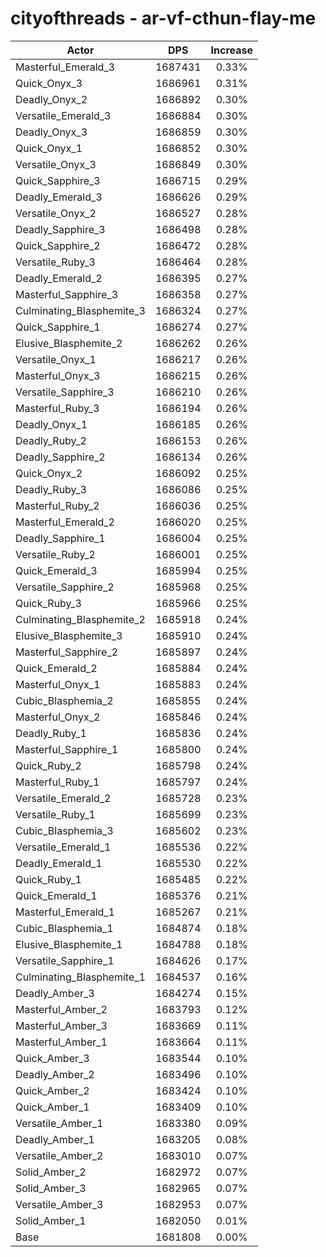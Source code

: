 # cityofthreads - ar-vf-cthun-flay-me
| Actor | DPS | Increase |
|---|:---:|:---:|
|Masterful_Emerald_3|1687431|0.33%|
|Quick_Onyx_3|1686961|0.31%|
|Deadly_Onyx_2|1686892|0.30%|
|Versatile_Emerald_3|1686884|0.30%|
|Deadly_Onyx_3|1686859|0.30%|
|Quick_Onyx_1|1686852|0.30%|
|Versatile_Onyx_3|1686849|0.30%|
|Quick_Sapphire_3|1686715|0.29%|
|Deadly_Emerald_3|1686626|0.29%|
|Versatile_Onyx_2|1686527|0.28%|
|Deadly_Sapphire_3|1686498|0.28%|
|Quick_Sapphire_2|1686472|0.28%|
|Versatile_Ruby_3|1686464|0.28%|
|Deadly_Emerald_2|1686395|0.27%|
|Masterful_Sapphire_3|1686358|0.27%|
|Culminating_Blasphemite_3|1686324|0.27%|
|Quick_Sapphire_1|1686274|0.27%|
|Elusive_Blasphemite_2|1686262|0.26%|
|Versatile_Onyx_1|1686217|0.26%|
|Masterful_Onyx_3|1686215|0.26%|
|Versatile_Sapphire_3|1686210|0.26%|
|Masterful_Ruby_3|1686194|0.26%|
|Deadly_Onyx_1|1686185|0.26%|
|Deadly_Ruby_2|1686153|0.26%|
|Deadly_Sapphire_2|1686134|0.26%|
|Quick_Onyx_2|1686092|0.25%|
|Deadly_Ruby_3|1686086|0.25%|
|Masterful_Ruby_2|1686036|0.25%|
|Masterful_Emerald_2|1686020|0.25%|
|Deadly_Sapphire_1|1686004|0.25%|
|Versatile_Ruby_2|1686001|0.25%|
|Quick_Emerald_3|1685994|0.25%|
|Versatile_Sapphire_2|1685968|0.25%|
|Quick_Ruby_3|1685966|0.25%|
|Culminating_Blasphemite_2|1685918|0.24%|
|Elusive_Blasphemite_3|1685910|0.24%|
|Masterful_Sapphire_2|1685897|0.24%|
|Quick_Emerald_2|1685884|0.24%|
|Masterful_Onyx_1|1685883|0.24%|
|Cubic_Blasphemia_2|1685855|0.24%|
|Masterful_Onyx_2|1685846|0.24%|
|Deadly_Ruby_1|1685836|0.24%|
|Masterful_Sapphire_1|1685800|0.24%|
|Quick_Ruby_2|1685798|0.24%|
|Masterful_Ruby_1|1685797|0.24%|
|Versatile_Emerald_2|1685728|0.23%|
|Versatile_Ruby_1|1685699|0.23%|
|Cubic_Blasphemia_3|1685602|0.23%|
|Versatile_Emerald_1|1685536|0.22%|
|Deadly_Emerald_1|1685530|0.22%|
|Quick_Ruby_1|1685485|0.22%|
|Quick_Emerald_1|1685376|0.21%|
|Masterful_Emerald_1|1685267|0.21%|
|Cubic_Blasphemia_1|1684874|0.18%|
|Elusive_Blasphemite_1|1684788|0.18%|
|Versatile_Sapphire_1|1684626|0.17%|
|Culminating_Blasphemite_1|1684537|0.16%|
|Deadly_Amber_3|1684274|0.15%|
|Masterful_Amber_2|1683793|0.12%|
|Masterful_Amber_3|1683669|0.11%|
|Masterful_Amber_1|1683664|0.11%|
|Quick_Amber_3|1683544|0.10%|
|Deadly_Amber_2|1683496|0.10%|
|Quick_Amber_2|1683424|0.10%|
|Quick_Amber_1|1683409|0.10%|
|Versatile_Amber_1|1683380|0.09%|
|Deadly_Amber_1|1683205|0.08%|
|Versatile_Amber_2|1683010|0.07%|
|Solid_Amber_2|1682972|0.07%|
|Solid_Amber_3|1682965|0.07%|
|Versatile_Amber_3|1682953|0.07%|
|Solid_Amber_1|1682050|0.01%|
|Base|1681808|0.00%|
